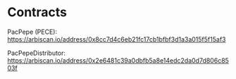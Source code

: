 # Contracts

PacPepe (PECE): https://arbiscan.io/address/0x8cc7d4c6eb21fc17cb1bfbf3d1a3a015f5f15af3

PacPepeDistributor: https://arbiscan.io/address/0x2e6481c39a0dbfb5a8e14edc2da0d7d806c8503f
